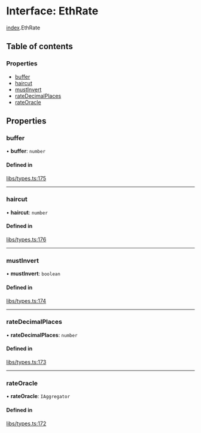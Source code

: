 # Interface: EthRate

[index](../modules/index.md).EthRate

## Table of contents

### Properties

- [buffer](index.EthRate.md#buffer)
- [haircut](index.EthRate.md#haircut)
- [mustInvert](index.EthRate.md#mustinvert)
- [rateDecimalPlaces](index.EthRate.md#ratedecimalplaces)
- [rateOracle](index.EthRate.md#rateoracle)

## Properties

### buffer

• **buffer**: `number`

#### Defined in

[libs/types.ts:175](https://github.com/notional-finance/sdk-v2/blob/a03fc9c/src/libs/types.ts#L175)

___

### haircut

• **haircut**: `number`

#### Defined in

[libs/types.ts:176](https://github.com/notional-finance/sdk-v2/blob/a03fc9c/src/libs/types.ts#L176)

___

### mustInvert

• **mustInvert**: `boolean`

#### Defined in

[libs/types.ts:174](https://github.com/notional-finance/sdk-v2/blob/a03fc9c/src/libs/types.ts#L174)

___

### rateDecimalPlaces

• **rateDecimalPlaces**: `number`

#### Defined in

[libs/types.ts:173](https://github.com/notional-finance/sdk-v2/blob/a03fc9c/src/libs/types.ts#L173)

___

### rateOracle

• **rateOracle**: `IAggregator`

#### Defined in

[libs/types.ts:172](https://github.com/notional-finance/sdk-v2/blob/a03fc9c/src/libs/types.ts#L172)
